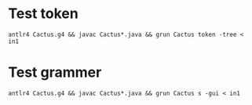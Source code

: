 # Test token

`antlr4 Cactus.g4 && javac Cactus*.java && grun Cactus token -tree < in1`

# Test grammer

`antlr4 Cactus.g4 && javac Cactus*.java && grun Cactus s -gui < in1`
